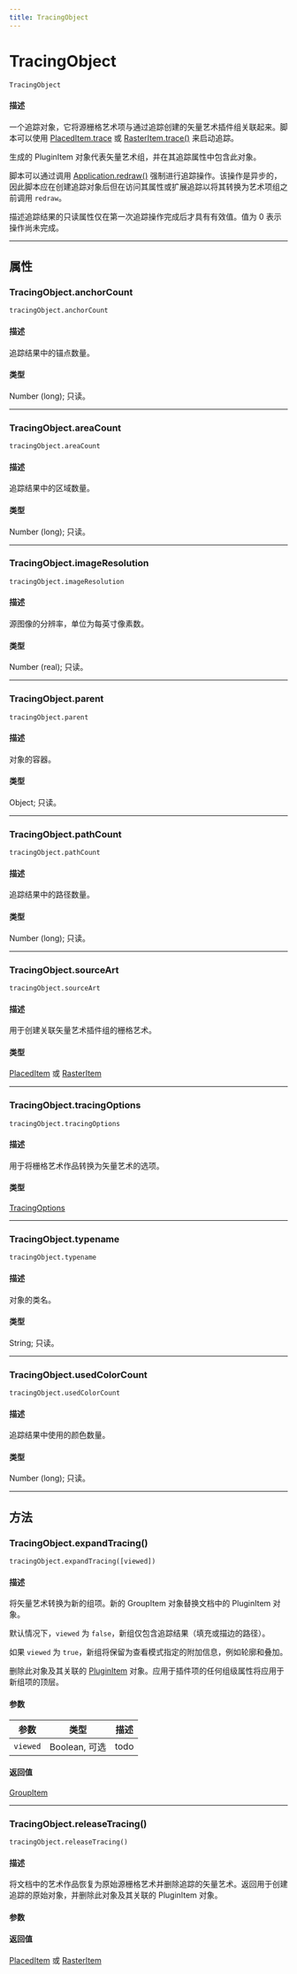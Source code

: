 ```yaml
---
title: TracingObject
---
```

# TracingObject

`TracingObject`

#### 描述

一个追踪对象，它将源栅格艺术项与通过追踪创建的矢量艺术插件组关联起来。脚本可以使用 [PlacedItem.trace](../PlacedItem#placeditemtrace) 或 [RasterItem.trace()](../RasterItem#rasteritemtrace) 来启动追踪。

生成的 PluginItem 对象代表矢量艺术组，并在其追踪属性中包含此对象。

脚本可以通过调用 [Application.redraw()](../Application#applicationredraw) 强制进行追踪操作。该操作是异步的，因此脚本应在创建追踪对象后但在访问其属性或扩展追踪以将其转换为艺术项组之前调用 `redraw`。

描述追踪结果的只读属性仅在第一次追踪操作完成后才具有有效值。值为 0 表示操作尚未完成。

---

## 属性

### TracingObject.anchorCount

`tracingObject.anchorCount`

#### 描述

追踪结果中的锚点数量。

#### 类型

Number (long); 只读。

---

### TracingObject.areaCount

`tracingObject.areaCount`

#### 描述

追踪结果中的区域数量。

#### 类型

Number (long); 只读。

---

### TracingObject.imageResolution

`tracingObject.imageResolution`

#### 描述

源图像的分辨率，单位为每英寸像素数。

#### 类型

Number (real); 只读。

---

### TracingObject.parent

`tracingObject.parent`

#### 描述

对象的容器。

#### 类型

Object; 只读。

---

### TracingObject.pathCount

`tracingObject.pathCount`

#### 描述

追踪结果中的路径数量。

#### 类型

Number (long); 只读。

---

### TracingObject.sourceArt

`tracingObject.sourceArt`

#### 描述

用于创建关联矢量艺术插件组的栅格艺术。

#### 类型

[PlacedItem](.././PlacedItem) 或 [RasterItem](.././RasterItem)

---

### TracingObject.tracingOptions

`tracingObject.tracingOptions`

#### 描述

用于将栅格艺术作品转换为矢量艺术的选项。

#### 类型

[TracingOptions](.././TracingOptions)

---

### TracingObject.typename

`tracingObject.typename`

#### 描述

对象的类名。

#### 类型

String; 只读。

---

### TracingObject.usedColorCount

`tracingObject.usedColorCount`

#### 描述

追踪结果中使用的颜色数量。

#### 类型

Number (long); 只读。

---

## 方法

### TracingObject.expandTracing()

`tracingObject.expandTracing([viewed])`

#### 描述

将矢量艺术转换为新的组项。新的 GroupItem 对象替换文档中的 PluginItem 对象。

默认情况下，`viewed` 为 `false`，新组仅包含追踪结果（填充或描边的路径）。

如果 `viewed` 为 `true`，新组将保留为查看模式指定的附加信息，例如轮廓和叠加。

删除此对象及其关联的 [PluginItem](.././PluginItem) 对象。应用于插件项的任何组级属性将应用于新组项的顶层。

#### 参数

| 参数 | 类型 | 描述 |
| --- | --- | --- |
| `viewed` | Boolean, 可选 | todo |

#### 返回值

[GroupItem](.././GroupItem)

---

### TracingObject.releaseTracing()

`tracingObject.releaseTracing()`

#### 描述

将文档中的艺术作品恢复为原始源栅格艺术并删除追踪的矢量艺术。返回用于创建追踪的原始对象，并删除此对象及其关联的 PluginItem 对象。

#### 参数

#### 返回值

[PlacedItem](.././PlacedItem) 或 [RasterItem](.././RasterItem)

